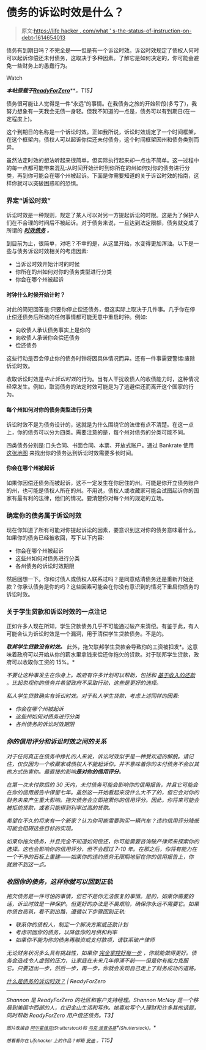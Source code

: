 # 债务的诉讼时效是什么？

> 原文:[https://life hacker . com/what ' s-the-status-of-instruction-on-debt-1614654013](https://lifehacker.com/what-is-the-statute-of-limitations-on-debt-1614654013)

债务有到期日吗？不完全是——但是有一个诉讼时效。诉讼时效规定了债权人何时可以起诉你偿还未付债务，这取决于多种因素。了解它是如何决定的，你可能会避免一些财务上的愚蠢行为。

Watch

***本帖原载于***[***ReadyForZero***](http://blog.readyforzero.com/what-is-the-statute-of-limitations-on-debt/)***。*T15】**

债务很可能让人觉得是一件“永远”的事情。在我债务之旅的开始阶段(多亏了)，我努力想象有一天我会无债一身轻。但我不知道的一点是，债务可以有到期日(在一定程度上)。

这个到期日的名称是一个诉讼时效。正如我所说，诉讼时效规定了一个时间框架，在这个框架内，债权人可以起诉你偿还未付债务，这个时间框架因州和债务类别而异。

虽然法定时效的想法听起来很简单，但实际执行起来却一点也不简单。这一过程中的每一点都可能带来混乱:从时间开始计时到你所在的州如何对你的债务进行分类，再到你可能会在哪个州被起诉。下面是你需要知道的关于诉讼时效的指南，这样你就可以突破困惑和的恐惧。

### 界定“诉讼时效”

诉讼时效是一种规则，规定了某人可以对另一方提起诉讼的时限。这是为了保护人们在不合理的时间后不被起诉。对于债务来说，一旦达到法定限额，债务就变成了所谓的 [***时效债务***](https://www.consumer.ftc.gov/articles/0117-time-barred-debts) *。*

到目前为止，很简单，对吧？不幸的是，从这里开始，水变得更加浑浊。以下是一些与债务诉讼时效相关的考虑因素:

*   当诉讼时效开始计时的时候
*   你所在的州如何对你的债务类型进行分类
*   你会在哪个州被起诉

#### 时钟什么时候开始计时？

对此的简短回答是:只要你停止偿还债务，但这实际上取决于几件事。几乎你在停止偿还债务后所做的任何事情都可能无意中重启时钟。例如:

*   向收债人承认债务事实上是你的
*   向收债人承诺你会偿还债务
*   偿还债务

这些行动是否会停止你的债务时钟将因具体情况而异。还有一件事需要警惕:废除诉讼时效。

收取诉讼时效是*中止诉讼时效*的行为。当有人干扰收债人的收债能力时，这种情况经常发生。例如，取消债务的法定时效可能是为了逃避偿还而离开这个国家的行为。

#### 每个州如何对你的债务类型进行分类

诉讼时效不是为债务设计的，这就是为什么围绕它的法律有点不清楚。在这一点上，你的债务可以分为四类。需要注意的是，每个州对债务的分类可能不同。

四类债务分别是:口头合同、书面合同、本票、开放式账户。通过 Bankrate 使用 [这张地图](http://www.bankrate.com/finance/credit-cards/state-statutes-of-limitations-for-old-debts-1.aspx) 来找出你的债务达到诉讼时效需要多长时间。

#### 你会在哪个州被起诉

如果你因偿还债务而被起诉，这不一定发生在你居住的州。可能是你开立债务账户的州，也可能是债权人所在的州。不用说，债权人或收藏家可能会试图起诉你的国家有最有利的法律，他们的情况。要清楚你对每个州的规定的立场。

### 确定你的债务属于诉讼时效

现在你知道了所有可能对你提起诉讼的因素，要意识到这对你的债务意味着什么。如果你的债务已经被收回，写下以下内容:

*   你会在哪个州被起诉
*   这些州如何对债务进行分类
*   各州债务的诉讼时效期限

然后回想一下。你和讨债人或债权人联系过吗？是同意结清债务还是重新开始还款？你承认债务是你的吗？这些因素可能会在你没有意识到的情况下重启你债务的诉讼时效。

### 关于学生贷款和诉讼时效的一点注记

正如许多人现在所知，学生贷款债务几乎不可能通过破产来清偿。有鉴于此，有人可能会认为诉讼时效是一个漏洞，用于清偿学生贷款债务。不是的。

***联邦学生贷款没有时效。*** 此外，拖欠联邦学生贷款会导致你的工资被扣发*。这意味着政府可以开始从你的薪水里拿钱来偿还你拖欠的贷款。对于联邦学生贷款，政府可以收取你工资的 15%。*

*不要让这种事发生在你身上。政府有许多计划可以帮助，包括和 [基于收入的还款](https://studentaid.ed.gov/repay-loans/understand/plans/income-based) 。比起忽视你的债务并希望政府不采取行动，这些是更好的选择。*

*私人学生贷款确实有诉讼时效。对于私人学生贷款，考虑上述同样的因素:*

*   *你会在哪个州被起诉*
*   *这些州如何对债务进行分类*
*   *各州债务的诉讼时效期限*

### *你的信用评分和诉讼时效之间的关系*

*对于任何真正在债务中挣扎的人来说，诉讼时效似乎是一种受欢迎的解脱。请记住，仅仅因为一个收藏家或债权人不能起诉你，并不意味着你的未付债务不会以其他方式伤害你。最直接的影响**是对你的信用评分**。*

*在第一次未付款后的 30 天内，未付债务可能会影响你的信用报告，并且它可能会在你的信用报告中保留七年。虽然这一开始看起来没什么大不了的，但它会对你的财务未来产生重大影响。拖欠债务会立即拖累你的信用评分。因此，你将来可能会被拒绝贷款，或者只能得到利率过高的贷款。*

*希望在不久的将来有一个新家？认为你可能需要购买一辆汽车？违约信用评分降低可能会阻碍这些目标的实现。*

*如果你拖欠债务，并且完全不知道如何偿还，你可能需要咨询破产律师来探索你的选择。这也会影响你的信用评分，但不会超过 7-10 年。在那之后，你将有能力在一个干净的石板上重建——如果你的违约债务无限期地留在你的信用报告上，你就做不到这一点。*

### *收回你的债务，这样你就可以回到正轨*

*拖欠债务是一件可怕的事情，但它不是你无法恢复的事情。是的，如果你需要的话，诉讼时效是一种保护。但更好的办法是不畏艰险，确保你永远不需要它。如果你债台高筑，看不到出路，遵循以下步骤回到正轨:*

*   *联系你的债权人，制定一个解决方案或还款计划*
*   *考虑巩固你的债务，以降低你的月供和利率*
*   *如果你不能为你的债务再融资或支付款项，请联系破产律师*

*无论财务状况多么具有挑战性，如果你 [完全掌控好每一步](http://blog.readyforzero.com/how-to-get-out-of-debt) ，你就能做得更好。债务会造成令人虚弱的压力，让家庭在未来几年停滞不前——但是你有能力克服它。只要迈出一步，然后一步，再一步，你就会发现自己走上了财务成功的道路。*

*[什么是债务的诉讼时效？](http://blog.readyforzero.com/what-is-the-statute-of-limitations-on-debt/) | ReadyForZero*

* * *

*Shannon 是 ReadyForZero 的社区和客户支持经理。Shannon McNay 是一个移居到美国中西部的人，在旧金山生活和写作。她喜欢写个人理财和许多其他话题，同时帮助 ReadyForZero 用户偿还债务。T3】*

**<small>图片改编自</small>* [*<small>阿尔霍维克</small>*](http://www.shutterstock.com/pic.mhtml?id=178752806&src=id)*<small>(Shutterstock)和</small>* [*<small>马克·波普洛基</small>*](http://www.shutterstock.com/pic.mhtml?id=49869820&src=id)*<small>(Shutterstock)。</small>**

**<small>想看看你在 Lifehacker 上的作品？邮箱</small>* [*<small>安迪</small>*](mailto:andy@lifehacker.com) *<small>。</small>T15】**